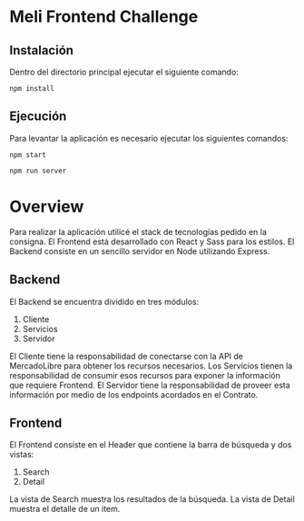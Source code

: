 # Meli Frontend Challenge

## Instalación

Dentro del directorio principal ejecutar el siguiente comando:

`npm install`

## Ejecución

Para levantar la aplicación es necesario ejecutar los siguientes comandos:

`npm start`

`npm run server`

# Overview

Para realizar la aplicación utilicé el stack de tecnologías pedido en la consigna.
El Frontend está desarrollado con React y Sass para los estilos.
El Backend consiste en un sencillo servidor en Node utilizando Express.

## Backend

El Backend se encuentra dividido en tres módulos:

1. Cliente
2. Servicios
3. Servidor

El Cliente tiene la responsabilidad de conectarse con la API de MercadoLibre para obtener los recursos necesarios.
Los Servicios tienen la responsabilidad de consumir esos recursos para exponer la información que requiere Frontend.
El Servidor tiene la responsabilidad de proveer esta información por medio de los endpoints acordados en el Contrato.

## Frontend

El Frontend consiste en el Header que contiene la barra de búsqueda y dos vistas:

1. Search
2. Detail

La vista de Search muestra los resultados de la búsqueda.
La vista de Detail muestra el detalle de un item.
